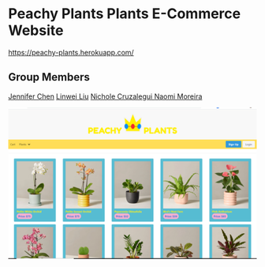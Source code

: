 # Peachy Plants Plants E-Commerce Website

https://peachy-plants.herokuapp.com/

## Group Members

[Jennifer Chen][creator1]
[Linwei Liu][creator2]
[Nichole Cruzalegui ][creator3]
[Naomi Moreira ][creator4]

[creator1]: https://github.com/jenniferchen95
[creator2]: https://github.com/llwsgr
[creator3]: https://github.com/cruzn978
[creator4]: https://github.com/Naomoreira

![](public/page.png)
